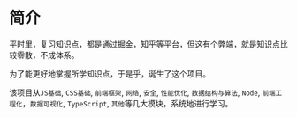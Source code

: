 # 简介

平时里，复习知识点，都是通过掘金，知乎等平台，但这有个弊端，就是知识点比较零散，不成体系。

为了能更好地掌握所学知识点，于是乎，诞生了这个项目。

该项目从`JS基础`, `CSS基础`,  `前端框架`, `网络`, `安全`, `性能优化`, `数据结构与算法`, `Node`, `前端工程化`，`数据可视化`, `TypeScript`, `其他`等几大模块，系统地进行学习。
